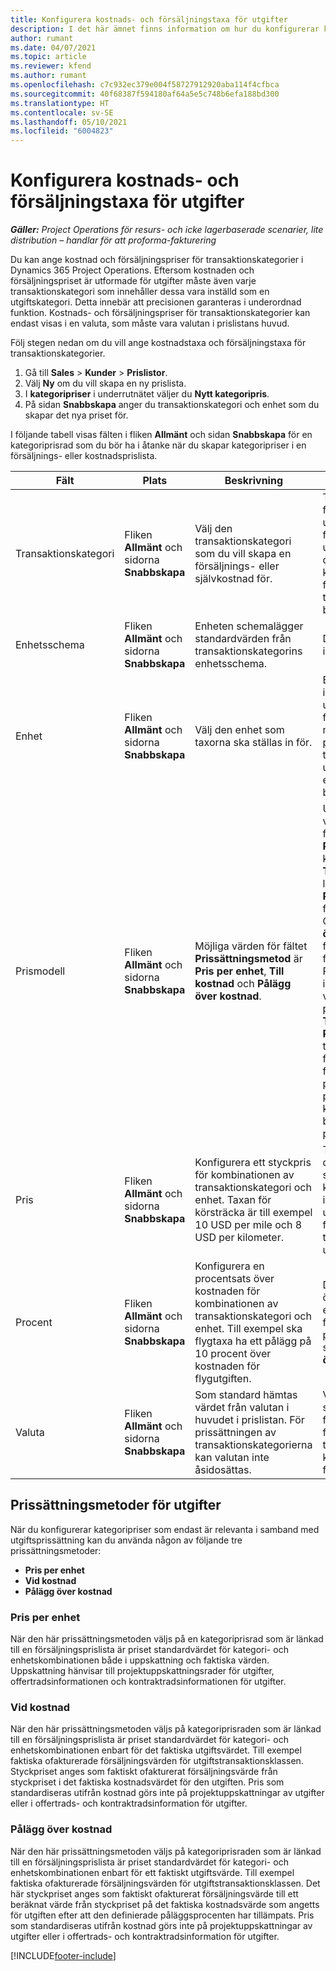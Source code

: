 ```yaml
---
title: Konfigurera kostnads- och försäljningstaxa för utgifter
description: I det här ämnet finns information om hur du konfigurerar kostnads- och försäljningstaxor för transaktions- och utgiftskategorier.
author: rumant
ms.date: 04/07/2021
ms.topic: article
ms.reviewer: kfend
ms.author: rumant
ms.openlocfilehash: c7c932ec379e004f58727912920aba114f4cfbca
ms.sourcegitcommit: 40f68387f594180af64a5e5c748b6efa188bd300
ms.translationtype: HT
ms.contentlocale: sv-SE
ms.lasthandoff: 05/10/2021
ms.locfileid: "6004823"
---
```

# <a name="set-up-cost-and-sales-rates-for-expenses"></a>Konfigurera kostnads- och försäljningstaxa för utgifter

_**Gäller:** Project Operations för resurs- och icke lagerbaserade scenarier, lite distribution – handlar för att proforma-fakturering_

Du kan ange kostnad och försäljningspriser för transaktionskategorier i Dynamics 365 Project Operations. Eftersom kostnaden och försäljningspriset är utformade för utgifter måste även varje transaktionskategori som innehåller dessa vara inställd som en utgiftskategori. Detta innebär att precisionen garanteras i underordnad funktion. Kostnads- och försäljningspriser för transaktionskategorier kan endast visas i en valuta, som måste vara valutan i prislistans huvud.

Följ stegen nedan om du vill ange kostnadstaxa och försäljningstaxa för transaktionskategorier. 

1. Gå till **Sales** > **Kunder** > **Prislistor**.
2. Välj **Ny** om du vill skapa en ny prislista. 
3. I **kategoripriser** i underrutnätet väljer du **Nytt kategoripris**. 
4. På sidan **Snabbskapa** anger du transaktionskategori och enhet som du skapar det nya priset för.

I följande tabell visas fälten i fliken **Allmänt** och sidan **Snabbskapa** för en kategoriprisrad som du bör ha i åtanke när du skapar kategoripriser i en försäljnings- eller kostnadsprislista.

| Fält | Plats | Beskrivning | Inverkan nedströms |
| --- | --- | --- | --- |
| Transaktionskategori | Fliken **Allmänt** och sidorna **Snabbskapa** | Välj den transaktionskategori som du vill skapa en försäljnings- eller självkostnad för. | Transaktionskategorin för inkommande uppskattade eller faktiska värden för utgifter matchas mot den här raden så att kostnads- eller försäljningstaxan för transaktionskategorin blir standard. |
| Enhetsschema | Fliken **Allmänt** och sidorna **Snabbskapa** | Enheten schemalägger standardvärden från transaktionskategorins enhetsschema. | Det här fältet har ingen inverkan nedströms. |
| Enhet | Fliken **Allmänt** och sidorna **Snabbskapa** | Välj den enhet som taxorna ska ställas in för. | Enheten för inkommande uppskattade eller den faktiska värden matchas mot enheten på denna rad så att taxan i utgiftsuppskattningen eller det faktiska värdet blir standard. |
| Prismodell | Fliken **Allmänt** och sidorna **Snabbskapa** | Möjliga värden för fältet **Prissättningsmetod** är **Pris per enhet**, **Till kostnad** och **Pålägg över kostnad**. | Under prisinställning väljer du **Pris per enhet** för att låsa fältet **Procentsats** på kategoriprisraden. Om **Till kostnad** har valts låses fälten **Pris** och **Procentsats** på försäljningsprislistan. Om du väljer **Pålägg över kostnad** låser du fältet **Pris** i försäljningsprislistan. På en rad för inkommande faktiskt värde leder prissättningsmetoderna **Till kostnad** eller **Pålägg över kostnad** till att motsvarande rad för ofakturerad försäljning tilldelas ett pris som är lika med priset i det faktiska kostnadsvärdet eller beräknas som ett pålägg över priset. |
| Pris | Fliken **Allmänt** och sidorna **Snabbskapa** | Konfigurera ett styckpris för kombinationen av transaktionskategori och enhet. Taxan för körsträcka är till exempel 10 USD per mile och 8 USD per kilometer. | Taxan för körsträcka är den taxa som använder styckpriset eller kostnaden på raden för inkommande uppskattade eller faktiska värden för en transaktionsklass för utgifter.|
| Procent | Fliken **Allmänt** och sidorna **Snabbskapa** | Konfigurera en procentsats över kostnaden för kombinationen av transaktionskategori och enhet. Till exempel ska flygtaxa ha ett pålägg på 10 procent över kostnaden för flygutgiften. | Denna procentsats över kostnaden gäller endast för en försäljningsprislista när prissättningsmetoden som valts är **Pålägg över kostnad**. |
| Valuta | Fliken **Allmänt** och sidorna **Snabbskapa** | Som standard hämtas värdet från valutan i huvudet i prislistan. För prissättningen av transaktionskategorierna kan valutan inte åsidosättas. | Valutan använder styckpriset på raden för inkommande faktiska värden för transaktionsklassen för kostnad och försäljning. |

## <a name="pricing-methods-for-expenses"></a>Prissättningsmetoder för utgifter

När du konfigurerar kategoripriser som endast är relevanta i samband med utgiftsprissättning kan du använda någon av följande tre prissättningsmetoder:

- **Pris per enhet**
- **Vid kostnad**
- **Pålägg över kostnad**

### <a name="price-per-unit"></a>Pris per enhet
När den här prissättningsmetoden väljs på en kategoriprisrad som är länkad till en försäljningsprislista är priset standardvärdet för kategori- och enhetskombinationen både i uppskattning och faktiska värden. Uppskattning hänvisar till projektuppskattningsrader för utgifter, offertradsinformationen och kontraktradsinformationen för utgifter.

### <a name="at-cost"></a>Vid kostnad
När den här prissättningsmetoden väljs på kategoriprisraden som är länkad till en försäljningsprislista är priset standardvärdet för kategori- och enhetskombinationen enbart för det faktiska utgiftsvärdet. Till exempel faktiska ofakturerade försäljningsvärden för utgiftstransaktionsklassen. Styckpriset anges som faktiskt ofakturerat försäljningsvärde från styckpriset i det faktiska kostnadsvärdet för den utgiften. Pris som standardiseras utifrån kostnad görs inte på projektuppskattningar av utgifter eller i offertrads- och kontraktradsinformation för utgifter.

### <a name="markup-over-cost"></a>Pålägg över kostnad
När den här prissättningsmetoden väljs på kategoriprisraden som är länkad till en försäljningsprislista är priset standardvärdet för kategori- och enhetskombinationen enbart för ett faktiskt utgiftsvärde. Till exempel faktiska ofakturerade försäljningsvärden för utgiftstransaktionsklassen. Det här styckpriset anges som faktiskt ofakturerat försäljningsvärde till ett beräknat värde från styckpriset på det faktiska kostnadsvärde som angetts för utgiften efter att den definierade påläggsprocenten har tillämpats. Pris som standardiseras utifrån kostnad görs inte på projektuppskattningar av utgifter eller i offertrads- och kontraktradsinformation för utgifter.


[!INCLUDE[footer-include](../includes/footer-banner.md)]
